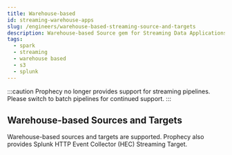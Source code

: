 ```yaml
---
title: Warehouse-based
id: streaming-warehouse-apps
slug: /engineers/warehouse-based-streaming-source-and-targets
description: Warehouse-based Source gem for Streaming Data Applications
tags:
  - spark
  - streaming
  - warehouse based
  - s3
  - splunk
---
```


:::caution
Prophecy no longer provides support for streaming pipelines. Please switch to batch pipelines for continued support.
:::

## Warehouse-based Sources and Targets

Warehouse-based sources and targets are supported. Prophecy also provides Splunk HTTP Event Collector (HEC) Streaming Target.
